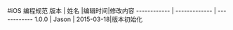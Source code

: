 #iOS 编程规范
  版本 | 姓名 |编辑时间|修改内容
------------ | ------------- | ------------
 1.0.0 | Jason | 2015-03-18|版本初始化
 